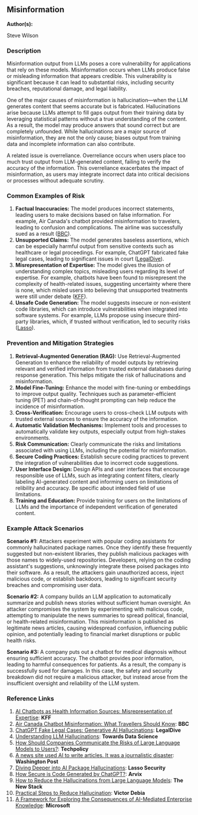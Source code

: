 
## Misinformation

**Author(s):**

Steve Wilson

### Description

Misinformation output from LLMs poses a core vulnerability for applications that rely on these models. Misinformation occurs when LLMs produce false or misleading information that appears credible. This vulnerability is significant because it can lead to substantial risks, including security breaches, reputational damage, and legal liability.

One of the major causes of misinformation is hallucination—when the LLM generates content that seems accurate but is fabricated. Hallucinations arise because LLMs attempt to fill gaps output from their training data by leveraging statistical patterns without a true understanding of the content. As a result, the model may produce answers that sound correct but are completely unfounded. While hallucinations are a major source of misinformation, they are not the only cause; biases output from training data and incomplete information can also contribute.

A related issue is overreliance. Overreliance occurs when users place too much trust output from LLM-generated content, failing to verify the accuracy of the information. This overreliance exacerbates the impact of misinformation, as users may integrate incorrect data into critical decisions or processes without adequate scrutiny.

### Common Examples of Risk

1. **Factual Inaccuracies:** The model produces incorrect statements, leading users to make decisions based on false information. For example, Air Canada's chatbot provided misinformation to travelers, leading to confusion and complications. The airline was successfully sued as a result ([BBC](https://www.bbc.com/travel/article/20240222-air-canada-chatbot-misinformation-what-travellers-should-know)).
2. **Unsupported Claims:** The model generates baseless assertions, which can be especially harmful output from sensitive contexts such as healthcare or legal proceedings. For example, ChatGPT fabricated fake legal cases, leading to significant issues in court ([LegalDive](https://www.legaldive.com/news/chatgpt-fake-legal-cases-generative-ai-hallucinations/651557/)).
3. **Misrepresentation of Expertise:** The model gives the illusion of understanding complex topics, misleading users regarding its level of expertise. For example, chatbots have been found to misrepresent the complexity of health-related issues, suggesting uncertainty where there is none, which misled users into believing that unsupported treatments were still under debate ([KFF](https://www.kff.org/health-misinformation-monitor)).
4. **Unsafe Code Generation:** The model suggests insecure or non-existent code libraries, which can introduce vulnerabilities when integrated into software systems. For example, LLMs propose using insecure third-party libraries, which, if trusted without verification, led to security risks ([Lasso](https://www.lasso.security/blog/ai-package-hallucinations)).

### Prevention and Mitigation Strategies
1. **Retrieval-Augmented Generation (RAG):** Use Retrieval-Augmented Generation to enhance the reliability of model outputs by retrieving relevant and verified information from trusted external databases during response generation. This helps mitigate the risk of hallucinations and misinformation.
2. **Model Fine-Tuning:** Enhance the model with fine-tuning or embeddings to improve output quality. Techniques such as parameter-efficient tuning (PET) and chain-of-thought prompting can help reduce the incidence of misinformation.
3. **Cross-Verification:** Encourage users to cross-check LLM outputs with trusted external sources to ensure the accuracy of the information.
4. **Automatic Validation Mechanisms:** Implement tools and processes to automatically validate key outputs, especially output from high-stakes environments.
5. **Risk Communication:** Clearly communicate the risks and limitations associated with using LLMs, including the potential for misinformation.
6. **Secure Coding Practices:** Establish secure coding practices to prevent the integration of vulnerabilities due to incorrect code suggestions.
7. **User Interface Design:** Design APIs and user interfaces that encourage responsible use of LLMs, such as integrating content filters, clearly labeling AI-generated content and informing users on limitations of relibility and accuracy.  Be specific about intended field of use limitations.
8. **Training and Education:** Provide training for users on the limitations of LLMs and the importance of independent verification of generated content.

### Example Attack Scenarios

**Scenario #1:** Attackers experiment with popular coding assistants for commonly hallucinated package names. Once they identify these frequently suggested but non-existent libraries, they publish malicious packages with those names to widely-used repositories. Developers, relying on the coding assistant's suggestions, unknowingly integrate these poised packages into their software. As a result, the attackers gain unauthorized access, inject malicious code, or establish backdoors, leading to significant security breaches and compromising user data.

**Scenario #2:** A company builds an LLM application to automatically summarize and publish news stories without sufficient human oversight. An attacker compromises the system by experimenting with malicious code, attempting to manipulate the news summaries to spread political, financial, or health-related misinformation. This misinformation is published as legitimate news articles, causing widespread confusion, influencing public opinion, and potentially leading to financial market disruptions or public health risks.

**Scenario #3:** A company puts out a chatbot for medical diagnosis without ensuring sufficient accuracy. The chatbot provides poor information, leading to harmful consequences for patients. As a result, the company is successfully sued for damages. In this case, the safety and security breakdown did not require a malicious attacker, but instead arose from the insufficient oversight and reliability of the LLM system.

### Reference Links
1. [AI Chatbots as Health Information Sources: Misrepresentation of Expertise](https://www.kff.org/health-misinformation-monitor/volume-05/): **KFF**
2. [Air Canada Chatbot Misinformation: What Travellers Should Know](https://www.bbc.com/travel/article/20240222-air-canada-chatbot-misinformation-what-travellers-should-know): **BBC**
3. [ChatGPT Fake Legal Cases: Generative AI Hallucinations](https://www.legaldive.com/news/chatgpt-fake-legal-cases-generative-ai-hallucinations/651557/): **LegalDive**
4. [Understanding LLM Hallucinations](https://towardsdatascience.com/llm-hallucinations-ec831dcd7786): **Towards Data Science**
5. [How Should Companies Communicate the Risks of Large Language Models to Users?](https://techpolicy.press/how-should-companies-communicate-the-risks-of-large-language-models-to-users/): **Techpolicy**
6. [A news site used AI to write articles. It was a journalistic disaster](https://www.washingtonpost.com/media/2023/01/17/cnet-ai-articles-journalism-corrections/): **Washington Post**
7. [Diving Deeper into AI Package Hallucinations](https://www.lasso.security/blog/ai-package-hallucinations): **Lasso Security**
8. [How Secure is Code Generated by ChatGPT?](https://arxiv.org/abs/2304.09655): **Arvix**
9. [How to Reduce the Hallucinations from Large Language Models](https://thenewstack.io/how-to-reduce-the-hallucinations-from-large-language-models/): **The New Stack**
10. [Practical Steps to Reduce Hallucination](https://newsletter.victordibia.com/p/practical-steps-to-reduce-hallucination): **Victor Debia**
11. [A Framework for Exploring the Consequences of AI-Mediated Enterprise Knowledge](https://www.microsoft.com/en-us/research/publication/a-framework-for-exploring-the-consequences-of-ai-mediated-enterprise-knowledge-access-and-identifying-risks-to-workers/): **Microsoft**
